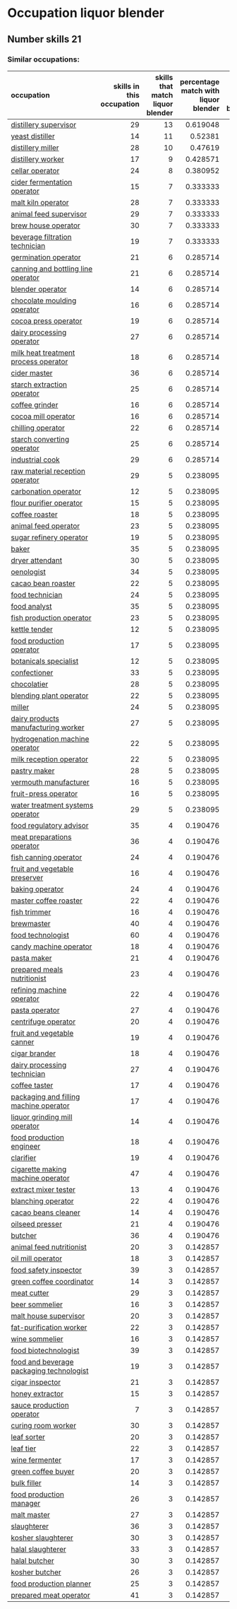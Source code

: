 # Occupation liquor blender
## Number skills 21
### Similar occupations:
| occupation                                                                              |   skills in this occupation |   skills that match liquor blender |   percentage match with liquor blender |   skills not in liquor blender |
|:----------------------------------------------------------------------------------------|----------------------------:|-----------------------------------:|---------------------------------------:|-------------------------------:|
| [distillery supervisor](distillery_supervisor.md)                                       |                          29 |                                 13 |                               0.619048 |                             16 |
| [yeast distiller](yeast_distiller.md)                                                   |                          14 |                                 11 |                               0.52381  |                              3 |
| [distillery miller](distillery_miller.md)                                               |                          28 |                                 10 |                               0.47619  |                             18 |
| [distillery worker](distillery_worker.md)                                               |                          17 |                                  9 |                               0.428571 |                              8 |
| [cellar operator](cellar_operator.md)                                                   |                          24 |                                  8 |                               0.380952 |                             16 |
| [cider fermentation operator](cider_fermentation_operator.md)                           |                          15 |                                  7 |                               0.333333 |                              8 |
| [malt kiln operator](malt_kiln_operator.md)                                             |                          28 |                                  7 |                               0.333333 |                             21 |
| [animal feed supervisor](animal_feed_supervisor.md)                                     |                          29 |                                  7 |                               0.333333 |                             22 |
| [brew house operator](brew_house_operator.md)                                           |                          30 |                                  7 |                               0.333333 |                             23 |
| [beverage filtration technician](beverage_filtration_technician.md)                     |                          19 |                                  7 |                               0.333333 |                             12 |
| [germination operator](germination_operator.md)                                         |                          21 |                                  6 |                               0.285714 |                             15 |
| [canning and bottling line operator](canning_and_bottling_line_operator.md)             |                          21 |                                  6 |                               0.285714 |                             15 |
| [blender operator](blender_operator.md)                                                 |                          14 |                                  6 |                               0.285714 |                              8 |
| [chocolate moulding operator](chocolate_moulding_operator.md)                           |                          16 |                                  6 |                               0.285714 |                             10 |
| [cocoa press operator](cocoa_press_operator.md)                                         |                          19 |                                  6 |                               0.285714 |                             13 |
| [dairy processing operator](dairy_processing_operator.md)                               |                          27 |                                  6 |                               0.285714 |                             21 |
| [milk heat treatment process operator](milk_heat_treatment_process_operator.md)         |                          18 |                                  6 |                               0.285714 |                             12 |
| [cider master](cider_master.md)                                                         |                          36 |                                  6 |                               0.285714 |                             30 |
| [starch extraction operator](starch_extraction_operator.md)                             |                          25 |                                  6 |                               0.285714 |                             19 |
| [coffee grinder](coffee_grinder.md)                                                     |                          16 |                                  6 |                               0.285714 |                             10 |
| [cocoa mill operator](cocoa_mill_operator.md)                                           |                          16 |                                  6 |                               0.285714 |                             10 |
| [chilling operator](chilling_operator.md)                                               |                          22 |                                  6 |                               0.285714 |                             16 |
| [starch converting operator](starch_converting_operator.md)                             |                          25 |                                  6 |                               0.285714 |                             19 |
| [industrial cook](industrial_cook.md)                                                   |                          29 |                                  6 |                               0.285714 |                             23 |
| [raw material reception operator](raw_material_reception_operator.md)                   |                          29 |                                  5 |                               0.238095 |                             24 |
| [carbonation operator](carbonation_operator.md)                                         |                          12 |                                  5 |                               0.238095 |                              7 |
| [flour purifier operator](flour_purifier_operator.md)                                   |                          15 |                                  5 |                               0.238095 |                             10 |
| [coffee roaster](coffee_roaster.md)                                                     |                          18 |                                  5 |                               0.238095 |                             13 |
| [animal feed operator](animal_feed_operator.md)                                         |                          23 |                                  5 |                               0.238095 |                             18 |
| [sugar refinery operator](sugar_refinery_operator.md)                                   |                          19 |                                  5 |                               0.238095 |                             14 |
| [baker](baker.md)                                                                       |                          35 |                                  5 |                               0.238095 |                             30 |
| [dryer attendant](dryer_attendant.md)                                                   |                          30 |                                  5 |                               0.238095 |                             25 |
| [oenologist](oenologist.md)                                                             |                          34 |                                  5 |                               0.238095 |                             29 |
| [cacao bean roaster](cacao_bean_roaster.md)                                             |                          22 |                                  5 |                               0.238095 |                             17 |
| [food technician](food_technician.md)                                                   |                          24 |                                  5 |                               0.238095 |                             19 |
| [food analyst](food_analyst.md)                                                         |                          35 |                                  5 |                               0.238095 |                             30 |
| [fish production operator](fish_production_operator.md)                                 |                          23 |                                  5 |                               0.238095 |                             18 |
| [kettle tender](kettle_tender.md)                                                       |                          12 |                                  5 |                               0.238095 |                              7 |
| [food production operator](food_production_operator.md)                                 |                          17 |                                  5 |                               0.238095 |                             12 |
| [botanicals specialist](botanicals_specialist.md)                                       |                          12 |                                  5 |                               0.238095 |                              7 |
| [confectioner](confectioner.md)                                                         |                          33 |                                  5 |                               0.238095 |                             28 |
| [chocolatier](chocolatier.md)                                                           |                          28 |                                  5 |                               0.238095 |                             23 |
| [blending plant operator](blending_plant_operator.md)                                   |                          22 |                                  5 |                               0.238095 |                             17 |
| [miller](miller.md)                                                                     |                          24 |                                  5 |                               0.238095 |                             19 |
| [dairy products manufacturing worker](dairy_products_manufacturing_worker.md)           |                          27 |                                  5 |                               0.238095 |                             22 |
| [hydrogenation machine operator](hydrogenation_machine_operator.md)                     |                          22 |                                  5 |                               0.238095 |                             17 |
| [milk reception operator](milk_reception_operator.md)                                   |                          22 |                                  5 |                               0.238095 |                             17 |
| [pastry maker](pastry_maker.md)                                                         |                          28 |                                  5 |                               0.238095 |                             23 |
| [vermouth manufacturer](vermouth_manufacturer.md)                                       |                          16 |                                  5 |                               0.238095 |                             11 |
| [fruit-press operator](fruit-press_operator.md)                                         |                          16 |                                  5 |                               0.238095 |                             11 |
| [water treatment systems operator](water_treatment_systems_operator.md)                 |                          29 |                                  5 |                               0.238095 |                             24 |
| [food regulatory advisor](food_regulatory_advisor.md)                                   |                          35 |                                  4 |                               0.190476 |                             31 |
| [meat preparations operator](meat_preparations_operator.md)                             |                          36 |                                  4 |                               0.190476 |                             32 |
| [fish canning operator](fish_canning_operator.md)                                       |                          24 |                                  4 |                               0.190476 |                             20 |
| [fruit and vegetable preserver](fruit_and_vegetable_preserver.md)                       |                          16 |                                  4 |                               0.190476 |                             12 |
| [baking operator](baking_operator.md)                                                   |                          24 |                                  4 |                               0.190476 |                             20 |
| [master coffee roaster](master_coffee_roaster.md)                                       |                          22 |                                  4 |                               0.190476 |                             18 |
| [fish trimmer](fish_trimmer.md)                                                         |                          16 |                                  4 |                               0.190476 |                             12 |
| [brewmaster](brewmaster.md)                                                             |                          40 |                                  4 |                               0.190476 |                             36 |
| [food technologist](food_technologist.md)                                               |                          60 |                                  4 |                               0.190476 |                             56 |
| [candy machine operator](candy_machine_operator.md)                                     |                          18 |                                  4 |                               0.190476 |                             14 |
| [pasta maker](pasta_maker.md)                                                           |                          21 |                                  4 |                               0.190476 |                             17 |
| [prepared meals nutritionist](prepared_meals_nutritionist.md)                           |                          23 |                                  4 |                               0.190476 |                             19 |
| [refining machine operator](refining_machine_operator.md)                               |                          22 |                                  4 |                               0.190476 |                             18 |
| [pasta operator](pasta_operator.md)                                                     |                          27 |                                  4 |                               0.190476 |                             23 |
| [centrifuge operator](centrifuge_operator.md)                                           |                          20 |                                  4 |                               0.190476 |                             16 |
| [fruit and vegetable canner](fruit_and_vegetable_canner.md)                             |                          19 |                                  4 |                               0.190476 |                             15 |
| [cigar brander](cigar_brander.md)                                                       |                          18 |                                  4 |                               0.190476 |                             14 |
| [dairy processing technician](dairy_processing_technician.md)                           |                          27 |                                  4 |                               0.190476 |                             23 |
| [coffee taster](coffee_taster.md)                                                       |                          17 |                                  4 |                               0.190476 |                             13 |
| [packaging and filling machine operator](packaging_and_filling_machine_operator.md)     |                          17 |                                  4 |                               0.190476 |                             13 |
| [liquor grinding mill operator](liquor_grinding_mill_operator.md)                       |                          14 |                                  4 |                               0.190476 |                             10 |
| [food production engineer](food_production_engineer.md)                                 |                          18 |                                  4 |                               0.190476 |                             14 |
| [clarifier](clarifier.md)                                                               |                          19 |                                  4 |                               0.190476 |                             15 |
| [cigarette making machine operator](cigarette_making_machine_operator.md)               |                          47 |                                  4 |                               0.190476 |                             43 |
| [extract mixer tester](extract_mixer_tester.md)                                         |                          13 |                                  4 |                               0.190476 |                              9 |
| [blanching operator](blanching_operator.md)                                             |                          22 |                                  4 |                               0.190476 |                             18 |
| [cacao beans cleaner](cacao_beans_cleaner.md)                                           |                          14 |                                  4 |                               0.190476 |                             10 |
| [oilseed presser](oilseed_presser.md)                                                   |                          21 |                                  4 |                               0.190476 |                             17 |
| [butcher](butcher.md)                                                                   |                          36 |                                  4 |                               0.190476 |                             32 |
| [animal feed nutritionist](animal_feed_nutritionist.md)                                 |                          20 |                                  3 |                               0.142857 |                             17 |
| [oil mill operator](oil_mill_operator.md)                                               |                          18 |                                  3 |                               0.142857 |                             15 |
| [food safety inspector](food_safety_inspector.md)                                       |                          39 |                                  3 |                               0.142857 |                             36 |
| [green coffee coordinator](green coffee coordinator.md)                                 |                          14 |                                  3 |                               0.142857 |                             11 |
| [meat cutter](meat_cutter.md)                                                           |                          29 |                                  3 |                               0.142857 |                             26 |
| [beer sommelier](beer_sommelier.md)                                                     |                          16 |                                  3 |                               0.142857 |                             13 |
| [malt house supervisor](malt_house_supervisor.md)                                       |                          20 |                                  3 |                               0.142857 |                             17 |
| [fat-purification worker](fat-purification_worker.md)                                   |                          22 |                                  3 |                               0.142857 |                             19 |
| [wine sommelier](wine_sommelier.md)                                                     |                          16 |                                  3 |                               0.142857 |                             13 |
| [food biotechnologist](food_biotechnologist.md)                                         |                          39 |                                  3 |                               0.142857 |                             36 |
| [food and beverage packaging technologist](food_and_beverage_packaging_technologist.md) |                          19 |                                  3 |                               0.142857 |                             16 |
| [cigar inspector](cigar_inspector.md)                                                   |                          21 |                                  3 |                               0.142857 |                             18 |
| [honey extractor](honey_extractor.md)                                                   |                          15 |                                  3 |                               0.142857 |                             12 |
| [sauce production operator](sauce_production_operator.md)                               |                           7 |                                  3 |                               0.142857 |                              4 |
| [curing room worker](curing_room_worker.md)                                             |                          30 |                                  3 |                               0.142857 |                             27 |
| [leaf sorter](leaf_sorter.md)                                                           |                          20 |                                  3 |                               0.142857 |                             17 |
| [leaf tier](leaf_tier.md)                                                               |                          22 |                                  3 |                               0.142857 |                             19 |
| [wine fermenter](wine_fermenter.md)                                                     |                          17 |                                  3 |                               0.142857 |                             14 |
| [green coffee buyer](green_coffee_buyer.md)                                             |                          20 |                                  3 |                               0.142857 |                             17 |
| [bulk filler](bulk_filler.md)                                                           |                          14 |                                  3 |                               0.142857 |                             11 |
| [food production manager](food_production_manager.md)                                   |                          26 |                                  3 |                               0.142857 |                             23 |
| [malt master](malt_master.md)                                                           |                          27 |                                  3 |                               0.142857 |                             24 |
| [slaughterer](slaughterer.md)                                                           |                          36 |                                  3 |                               0.142857 |                             33 |
| [kosher slaughterer](kosher_slaughterer.md)                                             |                          30 |                                  3 |                               0.142857 |                             27 |
| [halal slaughterer](halal_slaughterer.md)                                               |                          33 |                                  3 |                               0.142857 |                             30 |
| [halal butcher](halal_butcher.md)                                                       |                          30 |                                  3 |                               0.142857 |                             27 |
| [kosher butcher](kosher_butcher.md)                                                     |                          26 |                                  3 |                               0.142857 |                             23 |
| [food production planner](food_production_planner.md)                                   |                          25 |                                  3 |                               0.142857 |                             22 |
| [prepared meat operator](prepared_meat_operator.md)                                     |                          41 |                                  3 |                               0.142857 |                             38 |
